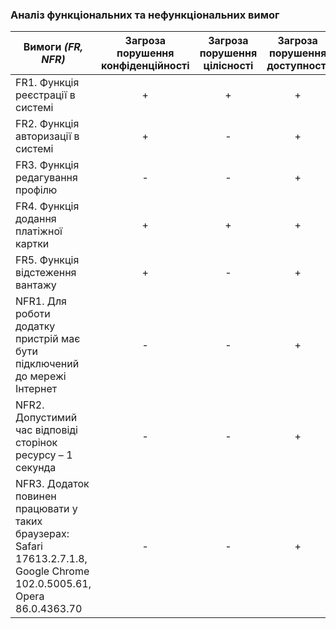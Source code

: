 ### Аналіз функціональних та нефункціональних вимог

| Вимоги *(FR, NFR)* | Загроза порушення конфіденційності  | Загроза порушення цілісності | Загроза порушення доступності |
|------------- |:---------------:| :---------------:| :---------------: |
| FR1. Функція реєстрації в системі | + | + |  + |
| FR2. Функція авторизації в системі | + | - |  + |
| FR3. Функція редагування профілю | - | - |  + |
| FR4. Функція додання платіжної картки | + | + | + |
| FR5. Функція відстеження вантажу | + | - | + |
| NFR1. Для роботи додатку пристрій має бути підключений до мережі Інтернет | - | - | + |
| NFR2. Допустимий час відповіді сторінок ресурсу – 1 секунда | - | - | + |
| NFR3. Додаток повинен працювати у таких браузерах: Safari 17613.2.7.1.8, Google Chrome 102.0.5005.61, Opera 86.0.4363.70 | - | - | + |
